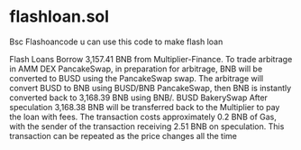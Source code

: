 # flashloan.sol
Bsc Flashoancode 
u can use this code to make flash loan 

Flash Loans Borrow 3,157.41 BNB from Multiplier-Finance. To trade arbitrage in AMM DEX PancakeSwap, in preparation for arbitrage, BNB will be converted to BUSD using the PancakeSwap swap. The arbitrage will convert BUSD to BNB using BUSD/BNB PancakeSwap, then BNB is instantly converted back to 3,168.39 BNB using BNB/. BUSD BakerySwap After speculation 3,168.38 BNB will be transferred back to the Multiplier to pay the loan with fees. The transaction costs approximately 0.2 BNB of Gas, with the sender of the transaction receiving 2.51 BNB on speculation. This transaction can be repeated as the price changes all the time
